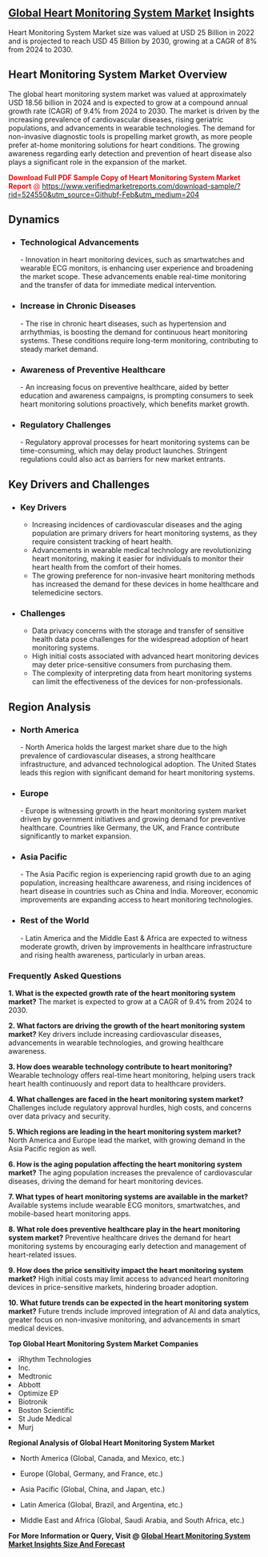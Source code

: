 <h2><a href="https://www.verifiedmarketreports.com/download-sample/?rid=524550&amp;utm_source=Githubf&amp;utm_medium=204" target="_blank">Global Heart Monitoring System Market</a> Insights</h2><p>Heart Monitoring System Market size was valued at USD 25 Billion in 2022 and is projected to reach USD 45 Billion by 2030, growing at a CAGR of 8% from 2024 to 2030.</p><p><h2>Heart Monitoring System Market Overview</h2> <p>The global heart monitoring system market was valued at approximately USD 18.56 billion in 2024 and is expected to grow at a compound annual growth rate (CAGR) of 9.4% from 2024 to 2030. The market is driven by the increasing prevalence of cardiovascular diseases, rising geriatric populations, and advancements in wearable technologies. The demand for non-invasive diagnostic tools is propelling market growth, as more people prefer at-home monitoring solutions for heart conditions. The growing awareness regarding early detection and prevention of heart disease also plays a significant role in the expansion of the market.</p> <p><p><span class=""><span style="color: #ff0000;"><strong>Download Full PDF Sample Copy of Heart Monitoring System Market Report</strong> @ </span><a href="https://www.verifiedmarketreports.com/download-sample/?rid=524550&amp;utm_source=Githubf-Feb&amp;utm_medium=204" target="_blank">https://www.verifiedmarketreports.com/download-sample/?rid=524550&amp;utm_source=Githubf-Feb&amp;utm_medium=204</a></span></p></p> <h2>Dynamics</h2> <ul> <li><h3>Technological Advancements</h3> - Innovation in heart monitoring devices, such as smartwatches and wearable ECG monitors, is enhancing user experience and broadening the market scope. These advancements enable real-time monitoring and the transfer of data for immediate medical intervention.</li> <li><h3>Increase in Chronic Diseases</h3> - The rise in chronic heart diseases, such as hypertension and arrhythmias, is boosting the demand for continuous heart monitoring systems. These conditions require long-term monitoring, contributing to steady market demand.</li> <li><h3>Awareness of Preventive Healthcare</h3> - An increasing focus on preventive healthcare, aided by better education and awareness campaigns, is prompting consumers to seek heart monitoring solutions proactively, which benefits market growth.</li> <li><h3>Regulatory Challenges</h3> - Regulatory approval processes for heart monitoring systems can be time-consuming, which may delay product launches. Stringent regulations could also act as barriers for new market entrants.</li> </ul> <h2>Key Drivers and Challenges</h2> <ul> <li><h3>Key Drivers</h3> <ul> <li>Increasing incidences of cardiovascular diseases and the aging population are primary drivers for heart monitoring systems, as they require consistent tracking of heart health.</li> <li>Advancements in wearable medical technology are revolutionizing heart monitoring, making it easier for individuals to monitor their heart health from the comfort of their homes.</li> <li>The growing preference for non-invasive heart monitoring methods has increased the demand for these devices in home healthcare and telemedicine sectors.</li> </ul> </li> <li><h3>Challenges</h3> <ul> <li>Data privacy concerns with the storage and transfer of sensitive health data pose challenges for the widespread adoption of heart monitoring systems.</li> <li>High initial costs associated with advanced heart monitoring devices may deter price-sensitive consumers from purchasing them.</li> <li>The complexity of interpreting data from heart monitoring systems can limit the effectiveness of the devices for non-professionals.</li> </ul> </li> </ul> <h2>Region Analysis</h2> <ul> <li><h3>North America</h3> - North America holds the largest market share due to the high prevalence of cardiovascular diseases, a strong healthcare infrastructure, and advanced technological adoption. The United States leads this region with significant demand for heart monitoring systems.</li> <li><h3>Europe</h3> - Europe is witnessing growth in the heart monitoring system market driven by government initiatives and growing demand for preventive healthcare. Countries like Germany, the UK, and France contribute significantly to market expansion.</li> <li><h3>Asia Pacific</h3> - The Asia Pacific region is experiencing rapid growth due to an aging population, increasing healthcare awareness, and rising incidences of heart disease in countries such as China and India. Moreover, economic improvements are expanding access to heart monitoring technologies.</li> <li><h3>Rest of the World</h3> - Latin America and the Middle East & Africa are expected to witness moderate growth, driven by improvements in healthcare infrastructure and rising health awareness, particularly in urban areas.</li> </ul> <h3>Frequently Asked Questions</h3> <p><strong>1. What is the expected growth rate of the heart monitoring system market?</strong> The market is expected to grow at a CAGR of 9.4% from 2024 to 2030.</p> <p><strong>2. What factors are driving the growth of the heart monitoring system market?</strong> Key drivers include increasing cardiovascular diseases, advancements in wearable technologies, and growing healthcare awareness.</p> <p><strong>3. How does wearable technology contribute to heart monitoring?</strong> Wearable technology offers real-time heart monitoring, helping users track heart health continuously and report data to healthcare providers.</p> <p><strong>4. What challenges are faced in the heart monitoring system market?</strong> Challenges include regulatory approval hurdles, high costs, and concerns over data privacy and security.</p> <p><strong>5. Which regions are leading in the heart monitoring system market?</strong> North America and Europe lead the market, with growing demand in the Asia Pacific region as well.</p> <p><strong>6. How is the aging population affecting the heart monitoring system market?</strong> The aging population increases the prevalence of cardiovascular diseases, driving the demand for heart monitoring devices.</p> <p><strong>7. What types of heart monitoring systems are available in the market?</strong> Available systems include wearable ECG monitors, smartwatches, and mobile-based heart monitoring apps.</p> <p><strong>8. What role does preventive healthcare play in the heart monitoring system market?</strong> Preventive healthcare drives the demand for heart monitoring systems by encouraging early detection and management of heart-related issues.</p> <p><strong>9. How does the price sensitivity impact the heart monitoring system market?</strong> High initial costs may limit access to advanced heart monitoring devices in price-sensitive markets, hindering broader adoption.</p> <p><strong>10. What future trends can be expected in the heart monitoring system market?</strong> Future trends include improved integration of AI and data analytics, greater focus on non-invasive monitoring, and advancements in smart medical devices.</p> </p><p><strong>Top Global Heart Monitoring System Market Companies</strong></p><div data-test-id=""><p><li>iRhythm Technologies</li><li> Inc.</li><li> Medtronic</li><li> Abbott</li><li> Optimize EP</li><li> Biotronik</li><li> Boston Scientific</li><li> St Jude Medical</li><li> Murj</li></p><div><strong>Regional Analysis of&nbsp;Global Heart Monitoring System Market</strong></div><ul><li dir="ltr"><p dir="ltr">North America&nbsp;(Global, Canada, and Mexico, etc.)</p></li><li dir="ltr"><p dir="ltr">Europe (Global, Germany, and France, etc.)</p></li><li dir="ltr"><p dir="ltr">Asia Pacific&nbsp;(Global, China, and Japan, etc.)</p></li><li dir="ltr"><p dir="ltr">Latin America&nbsp;(Global, Brazil, and Argentina, etc.)</p></li><li dir="ltr">Middle East and Africa&nbsp;(Global, Saudi Arabia, and South Africa, etc.)</li></ul><p><strong>For More Information or Query, Visit @&nbsp;</strong><strong><a href="https://www.verifiedmarketreports.com/product/heart-monitoring-system-market/?utm_source=Githubf&amp;utm_medium=204" target="_blank">Global Heart Monitoring System Market Insights Size And Forecast</a></strong></p></div>
